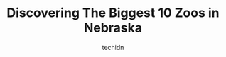 ---
layout: ampstory
image: https://i0.wp.com/paketmu.com/wp-content/uploads/2023/06/omaha-zoo-foundation-0-in-nebraska-1686371080.jpeg?resize=640,853
author: techidn
featured: false
description: Explore the diverse Zoo scene in Nebraska, home to an incredible selection of 10 establishments catering to every taste. Whether youre in search of iconic favorites or undiscovered treasure
title: Discovering The Biggest 10 Zoos in Nebraska
cover:
   title: Discovering The Biggest 10 Zoos in Nebraska
   subtitle: RICKPATE
   background: https://paketmu.com/wp-content/uploads/2023/06/omaha-zoo-foundation-0-in-nebraska-1686371080.jpeg

pages: 
 - layout: thirds
   top: <h1>#1 Omahas Henry Doorly Zoo and Aquarium</h1>
   bottom: "<p>Always love going here and one of the best things about Omaha, and a must-see if youre not from here! The desert dome is perfect to go in when its beginning of Spring o</p>"
   background: https://paketmu.com/wp-content/uploads/2023/06/omaha-zoo-foundation-1-in-nebraska-1686371082.jpeg
   backgroundblur: true
 - layout: thirds
   top: <h1>#2 Omaha Zoo South (Main) Entrance</h1>
   bottom: "<p>WOW! AMAZING!! This is the best zoo I have ever been to, and I have traveled to a lot of zoos. Great layout. The habitats are amazing! We loved seeing such a cool variety</p>"
   background: https://paketmu.com/wp-content/uploads/2023/06/omaha-zoo-foundation-2-in-nebraska-1686371082.jpeg
   cta:
      link: https://paketmu.com/discovering-the-biggest-10-zoos-in-nebraska/
      text: Discovering The Biggest 10 Zoos in Nebraska
 - layout: thirds
   top: <h1>#3 Lincoln Childrens Zoo</h1>
   bottom: "<p>What a fun experience! The giraffe exhibit is amazing! So fun to watch and feed them! With their long tongues sticking out! Also the play area with the monkeys...so fun! </p>"
   background: https://paketmu.com/wp-content/uploads/2023/06/omaha-zoo-foundation-3-in-nebraska-1686371085.jpeg
   cta:
      link: https://paketmu.com/discovering-the-biggest-10-zoos-in-nebraska/
      text: Discovering The Biggest 10 Zoos in Nebraska
 - layout: thirds
   top: <h1>#4 Riverside Discovery Center</h1>
   bottom: "<p>1600 S Beltline Hwy W, Scottsbluff, NE 69361, United States</p>"
   background: https://images.unsplash.com/photo-1597773150796-e5c14ebecbf5?ixlib=rb-4.0.3&ixid=MnwxMjA3fDB8MHxwaG90by1wYWdlfHx8fGVufDB8fHx8&auto=format&fit=crop&w=640&h=853&q=80
   cta:
      link: https://paketmu.com/discovering-the-biggest-10-zoos-in-nebraska/
      text: Discovering The Biggest 10 Zoos in Nebraska
 - layout: thirds
   top: <h1>#5 Omaha Zoo North Entrance</h1>
   bottom: "<p>3319 S 10th St, Omaha, NE 68108, Omaha, NE 68107, United States</p>"
   background: https://images.unsplash.com/photo-1536745287225-21d689278fd1?ixlib=rb-4.0.3&ixid=MnwxMjA3fDB8MHxwaG90by1wYWdlfHx8fGVufDB8fHx8&auto=format&fit=crop&w=640&h=853&q=80
   cta:
      link: https://paketmu.com/discovering-the-biggest-10-zoos-in-nebraska/
      text: Discovering The Biggest 10 Zoos in Nebraska
 - layout: thirds
   top: <h1>#6 Alaskan Adventure Henry Doorly Zoo</h1>
   bottom: "<p>3701 S 10th St, Omaha, NE 68107, United States</p>"
   background: https://images.unsplash.com/photo-1527066579998-dbbae57f45ce?ixlib=rb-4.0.3&ixid=MnwxMjA3fDB8MHxwaG90by1wYWdlfHx8fGVufDB8fHx8&auto=format&fit=crop&w=640&h=853&q=80
   cta:
      link: https://paketmu.com/discovering-the-biggest-10-zoos-in-nebraska/
      text: Discovering The Biggest 10 Zoos in Nebraska
 - layout: thirds
   top: <h1>#7 Horn T Zoo</h1>
   bottom: "<p>37692 NE-22, Monroe, NE 68647, United States</p>"
   background: https://images.unsplash.com/photo-1533735380053-eb8d0759b24a?ixlib=rb-4.0.3&ixid=MnwxMjA3fDB8MHxwaG90by1wYWdlfHx8fGVufDB8fHx8&auto=format&fit=crop&w=640&h=853&q=80
   cta:
      link: https://paketmu.com/discovering-the-biggest-10-zoos-in-nebraska/
      text: Discovering The Biggest 10 Zoos in Nebraska
 - layout: thirds
   middle: Continue reading...
   background: https://images.unsplash.com/photo-1574169208507-84376144848b?ixlib=rb-4.0.3&ixid=MnwxMjA3fDB8MHxwaG90by1wYWdlfHx8fGVufDB8fHx8&auto=format&fit=crop&w=640&h=853&q=80
   cta:
      link: https://paketmu.com/discovering-the-biggest-10-zoos-in-nebraska/
      text: Discovering The Biggest 10 Zoos in Nebraska
      
---